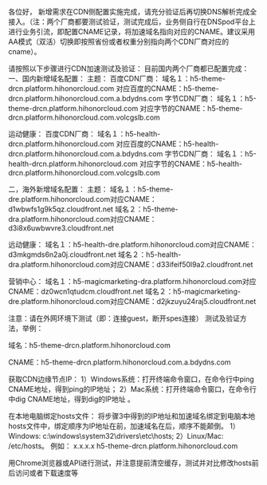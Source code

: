 各位好，
新增需求在CDN侧配置实施完成，请充分验证后再切换DNS解析完成全接入。（注：两个厂商都要测试验证，测试完成后，业务侧自行在DNSpod平台上进行业务引流，即配置CNAME记录，将加速域名指向对应的CNAME。建议采用AA模式（双活）切换即按照省份或者权重分别指向两个CDN厂商对应的cname）。

请按照以下步骤进行CDN加速测试及验证：
目前国内两个厂商都已配置完成：
一、国内新增域名配置：
主题：
百度CDN厂商：
域名１：h5-theme-drcn.platform.hihonorcloud.com 对应百度的CNAME：h5-theme-drcn.platform.hihonorcloud.com.a.bdydns.com
字节CDN厂商：
域名１：h5-theme-drcn.platform.hihonorcloud.com 对应字节的CNAME：h5-theme-drcn.platform.hihonorcloud.com.volcgslb.com

运动健康：
百度CDN厂商：
域名１：h5-health-drcn.platform.hihonorcloud.com 对应百度的CNAME：h5-health-drcn.platform.hihonorcloud.com.a.bdydns.com
字节CDN厂商：
域名１：h5-health-drcn.platform.hihonorcloud.com 对应字节的CNAME：h5-health-drcn.platform.hihonorcloud.com.volcgslb.com

二，海外新增域名配置：
主题：
域名１：h5-theme-dre.platform.hihonorcloud.com对应CNAME：d1wbwfs1g9k5qz.cloudfront.net
域名２：h5-theme-dra.platform.hihonorcloud.com对应CNAME：d3i8x6uwbwvre3.cloudfront.net

远动健康：
域名１：h5-health-dre.platform.hihonorcloud.com对应CNAME：d3mkgmds6n2a0j.cloudfront.net
域名２：h5-health-dra.platform.hihonorcloud.com对应CNAME：d33ifeif50l9a2.cloudfront.net

营销中心：
域名１：h5-magicmarketing-dra.platform.hihonorcloud.com对应CNAME：dz0wcn1qtudcm.cloudfront.net
域名２：h5-magicmarketing-dre.platform.hihonorcloud.com对应CNAME：d2jkzuyu24raj5.cloudfront.net

注意：请在外网环境下测试（即：连接guest，断开spes连接）
测试及验证方法，举例：

域名：h5-theme-drcn.platform.hihonorcloud.com

CNAME：h5-theme-drcn.platform.hihonorcloud.com.a.bdydns.com

获取CDN边缘节点IP：
1）Windows系统：打开终端命令窗口，在命令行中ping CNAME地址，得到ping的IP地址；
2）Mac系统：打开终端命令窗口，在命令行中dig CNAME地址，得到dig的IP地址 。

在本地电脑绑定hosts文件：
将步骤3中得到的IP地址和加速域名绑定到电脑本地hosts文件中，绑定顺序为IP地址在前，加速域名在后，顺序不能颠倒。
1）Windows: c:\windows\system32\drivers\etc\hosts;
2）Linux/Mac: /etc/hosts。
例如：
x.x.x.x h5-theme-drcn.platform.hihonorcloud.com

用Chrome浏览器或API进行测试，并注意提前清空缓存，测试并对比修改hosts前后访问或者下载速度等
